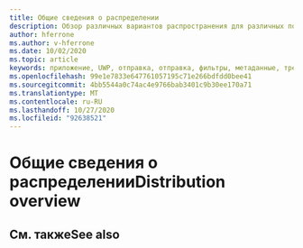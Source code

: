 ```yaml
---
title: Общие сведения о распределении
description: Обзор различных вариантов распространения для различных поддерживаемых платформ и хранилищ публикаций.
author: hferrone
ms.author: v-hferrone
ms.date: 10/02/2020
ms.topic: article
keywords: приложение, UWP, отправка, отправка, фильтры, метаданные, требования к системе, ключевые слова, wack, сертификация, пакет, appx, товары
ms.openlocfilehash: 99e1e7833e647761057195c71e266bdfdd0bee41
ms.sourcegitcommit: 4bb5544a0c74ac4e9766bab3401c9b30ee170a71
ms.translationtype: MT
ms.contentlocale: ru-RU
ms.lasthandoff: 10/27/2020
ms.locfileid: "92638521"
---
```

# <a name="distribution-overview"></a><span data-ttu-id="8ab7a-104">Общие сведения о распределении</span><span class="sxs-lookup"><span data-stu-id="8ab7a-104">Distribution overview</span></span>

## <a name="see-also"></a><span data-ttu-id="8ab7a-105">См. также</span><span class="sxs-lookup"><span data-stu-id="8ab7a-105">See also</span></span>